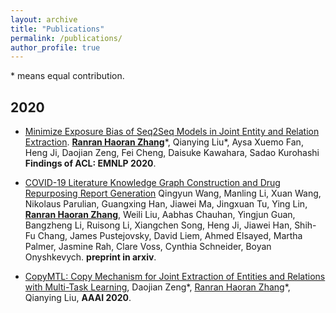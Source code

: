 ```yaml
---
layout: archive
title: "Publications"
permalink: /publications/
author_profile: true
---
```


<!-- {% if author.googlescholar %}
  You can also find my articles on <u><a href="{{author.googlescholar}}">my Google Scholar profile</a>.</u>
{% endif %}

{% include base_path %}

{% for post in site.publications reversed %}
  {% include archive-single.html %}
{% endfor %} -->

<!-- # Publications -->

\* means equal contribution.

## 2020

- [Minimize Exposure Bias of Seq2Seq Models in Joint Entity and Relation Extraction](https://arxiv.org/pdf/2009.07503.pdf). **<u>Ranran Haoran Zhang</u>**\*, Qianying Liu\*, Aysa Xuemo Fan, Heng Ji, Daojian Zeng, Fei Cheng, Daisuke Kawahara, Sadao Kurohashi **Findings of ACL: EMNLP 2020**.
  

- [COVID-19 Literature Knowledge Graph Construction and Drug Repurposing Report Generation](https://arxiv.org/pdf/2007.00576.pdf) Qingyun Wang, Manling Li, Xuan Wang, Nikolaus Parulian, Guangxing Han, Jiawei Ma, Jingxuan Tu, Ying Lin, **<u>Ranran Haoran Zhang**</u>, Weili Liu, Aabhas Chauhan, Yingjun Guan, Bangzheng Li, Ruisong Li, Xiangchen Song, Heng Ji, Jiawei Han, Shih-Fu Chang, James Pustejovsky, David Liem, Ahmed Elsayed, Martha Palmer, Jasmine Rah, Clare Voss, Cynthia Schneider, Boyan Onyshkevych. **preprint in arxiv**.

- [CopyMTL: Copy Mechanism for Joint Extraction of Entities and Relations with Multi-Task Learning](https://arxiv.org/pdf/1911.10438.pdf), Daojian Zeng\*, <u>Ranran Haoran Zhang</u>\*, Qianying Liu, **AAAI 2020**.
